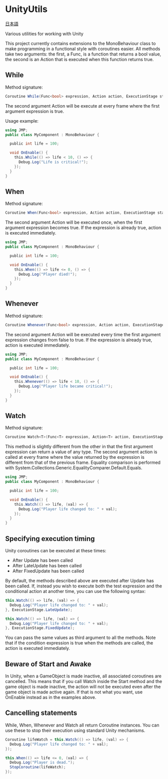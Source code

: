 # UnityUtils
[日本語](README.ja.md)

Various utilities for working with Unity

This project currently contains extensions to the MonoBehaviour class to make programming in a functional style with coroutines easier. All methods take two arguments: the first, a Func<bool>, is a function that returns a bool value, the second is an Action that is executed when this function returns true.

## While

Method signature:

```csharp
Coroutine While(Func<bool> expression, Action action, ExecutionStage stage = ExecutionStage.Update)
```

The second argument Action will be execute at every frame where the first argument expression is true.

Usage example:

```csharp
using JMP;
public class MyComponent : MonoBehaviour {

  public int life = 100;

  void OnEnable() {
    this.While(() => life < 10, () => {
      Debug.Log("Life is critical!");
    });
  }
}
```

## When

Method signature:

```csharp
Coroutine When(Func<bool> expression, Action action, ExecutionStage stage = ExecutionStage.Update)
```

The second argument Action will be executed once, when the first argument expression becomes true. If the expression is already true, action is executed immediately.

```csharp
using JMP;
public class MyComponent : MonoBehaviour {

  public int life = 100;

  void OnEnable() {
    this.When(() => life <= 0, () => {
      Debug.Log("Player died!");
    });
  }
}
```

## Whenever

Method signature:

```csharp
Coroutine Whenever(Func<bool> expression, Action action, ExecutionStage stage = ExecutionStage.Update)
```

The second argument Action will be executed every time the first argument expression changes from false to true. If the expression is already true, action is executed immediately.

```csharp
using JMP;
public class MyComponent : MonoBehaviour {

  public int life = 100;

  void OnEnable() {
    this.Whenever(() => life < 10, () => {
      Debug.Log("Player life became critical!");
    });
  }
}
```

## Watch

Method signature:

```csharp
Coroutine Watch<T>(Func<T> expression, Action<T> action, ExecutionStage stage = ExecutionStage.Update)
```

This method is slightly different from the other in that the first argument expression can return a value of any type. The second argument action is called at every frame where the value returned by the expression is different from that of the previous frame. Equality comparison is performed with System.Collections.Generic.EqualityComparer<T>.Default.Equals.

```csharp
using JMP;
public class MyComponent : MonoBehaviour {

  public int life = 100;

  void OnEnable() {
    this.Watch(() => life, (val) => {
      Debug.Log("Player life changed to: " + val);
    });
  }
}
```

## Specifying execution timing
Unity coroutines can be executed at these times:
- After Update has been called
- After LateUpdate has been called
- After FixedUpdate has been called

By default, the methods described above are executed after Update has been called. If, instead you wish to execute both the test expression and the conditional action at another time, you can use the following syntax:

```csharp
this.Watch(() => life, (val) => {
  Debug.Log("Player life changed to: " + val);
}, ExecutionStage.LateUpdate);

this.Watch(() => life, (val) => {
  Debug.Log("Player life changed to: " + val);
}, ExecutionStage.FixedUpdate);
```

You can pass the same values as third argument to all the methods. Note that if the condition expression is true when the methods are called, the action is executed immediately.

## Beware of Start and Awake
In Unity, when a GameObject is made inactive, all associated coroutines are cancelled. This means that if you call Watch inside the Start method and the game object is made inactive, the action will not be executed even after the game object is made active again. If that is not what you want, use OnEnable instead as in the examples above.

## Cancelling statements
While, When, Whenever and Watch all return Coroutine instances. You can use these to stop their execution using standard Unity mechanisms.

```csharp
Coroutine lifeWatch = this.Watch(() => life, (val) => {
  Debug.Log("Player life changed to: " + val);
});

this.When(() => life <= 0, (val) => {
  Debug.Log("Player is dead.");
  StopCoroutine(lifeWatch);
});
```


